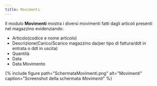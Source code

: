 ```yaml
---
title: Movimenti
---
```


Il modulo **Movimenti** mostra i diversi movimenti fatti dagli articoli presenti nel magazzino evidenziando:

- Articolo(codice e nome articolo)
- Descrizione(Carico/Scarico magazzino da/per tipo di fattura/ddt in entrata o ddt in uscita)
- Quantità
- Data
- Data Movimento

{% include figure path="SchermataMovimenti.png" alt="Movimenti" caption="Screenshot della schermata *Movimenti*" %}